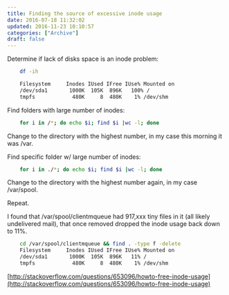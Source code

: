 ```yaml
---
title: Finding the source of excessive inode usage
date: 2016-07-18 11:32:02
updated: 2016-11-23 10:10:57
categories: ["Archive"]
draft: false
---
```


Determine if lack of disks space is an inode problem:

```bash
    df -ih

    Filesystem     Inodes IUsed IFree IUse% Mounted on
    /dev/sda1       1000K  105K  896K   100% /
    tmpfs            480K     8  480K    1% /dev/shm
```

Find folders with large number of inodes:

```bash
    for i in /*; do echo $i; find $i |wc -l; done
```

Change to the directory with the highest number, in my case this morning it was /var.

Find specific folder w/ large number of inodes:

```bash
    for i in ./*; do echo $i; find $i |wc -l; done
```

Change to the directory with the highest number again, in my case /var/spool.

Repeat.

I found that /var/spool/clientmqueue had 917,xxx tiny files in it (all likely undelivered mail), that once removed dropped the inode usage back down to 11%.

```bash
    cd /var/spool/clientmqueue && find . -type f -delete
    Filesystem     Inodes IUsed IFree IUse% Mounted on
    /dev/sda1       1000K  105K  896K   11% /
    tmpfs            480K     8  480K    1% /dev/shm
```

[http://stackoverflow.com/questions/653096/howto-free-inode-usage](http://stackoverflow.com/questions/653096/howto-free-inode-usage)